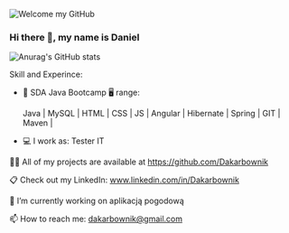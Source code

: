 ![ Welcome my GitHub ](https://raw.githubusercontent.com/sagar-viradiya/sagar-viradiya/master/resources/banner.png)

### Hi there 👋, my name is Daniel

![Anurag's GitHub stats](https://github-readme-stats.vercel.app/api?username=Dakarbownik&show_icons=true&theme=dark)

Skill and Experince: 

* 📖 SDA Java Bootcamp 🖥 range:
 
  Java | MySQL | HTML | CSS | JS | Angular | Hibernate | Spring | GIT | Maven |
  
* 💻 I work as: Tester IT

👨‍💻 All of my projects are available at https://github.com/Dakarbownik

📋 Check out my LinkedIn: www.linkedin.com/in/Dakarbownik

🔭 I’m currently working on aplikacją pogodową

📫 How to reach me: dakarbownik@gmail.com
